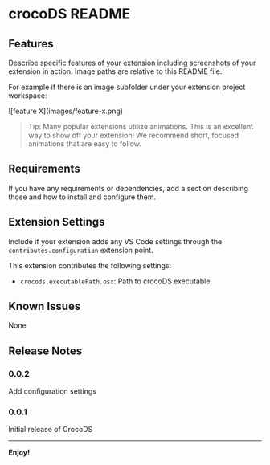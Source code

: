 # crocoDS README

## Features

Describe specific features of your extension including screenshots of your extension in action. Image paths are relative to this README file.

For example if there is an image subfolder under your extension project workspace:

\!\[feature X\]\(images/feature-x.png\)

> Tip: Many popular extensions utilize animations. This is an excellent way to show off your extension! We recommend short, focused animations that are easy to follow.

## Requirements

If you have any requirements or dependencies, add a section describing those and how to install and configure them.

## Extension Settings

Include if your extension adds any VS Code settings through the `contributes.configuration` extension point.


This extension contributes the following settings:

* `crocods.executablePath.osx`: Path to crocoDS executable.


## Known Issues

None

## Release Notes

### 0.0.2

Add configuration settings

### 0.0.1

Initial release of CrocoDS

---

**Enjoy!**
